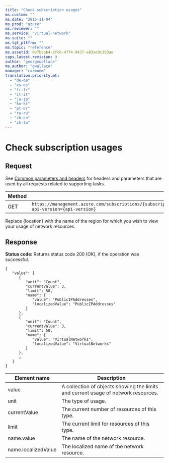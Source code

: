 ```yaml
---
title: "Check subscription usages"
ms.custom: ""
ms.date: "2015-11-04"
ms.prod: "azure"
ms.reviewer: ""
ms.service: "virtual-network"
ms.suite: ""
ms.tgt_pltfrm: ""
ms.topic: "reference"
ms.assetid: 0e7beab4-2fcb-47f4-9437-e83ae9c1b3ae
caps.latest.revision: 9
author: "georgewallace"
ms.author: "gwallace"
manager: "carmonm"
translation.priority.mt: 
  - "de-de"
  - "es-es"
  - "fr-fr"
  - "it-it"
  - "ja-jp"
  - "ko-kr"
  - "pt-br"
  - "ru-ru"
  - "zh-cn"
  - "zh-tw"
---
```

# Check subscription usages
## Request  
 See [Common parameters and headers](../NetworkREST/supporting-tasks.md#bk_common) for headers and parameters that are used by all requests related to supporting tasks.  
  
|Method|Request URI|  
|------------|-----------------|  
|GET|`https://management.azure.com/subscriptions/{subscriptionId}/providers/Microsoft.Network/locations/{location}/usages?api-version={api-version}`|  
  
 Replace {location} with the name of the region for which you wish to view your usage of network resources.  
  
## Response  
 **Status code:** Returns status code 200 (OK), if the operation was successful.  
  
```  
{  
   "value": [  
      {  
         "unit": "Count",  
         "currentValue": 3,  
         "limit": 50,  
         "name": {  
            "value": "PublicIPAddresses",  
            "localizedValue": "PublicIPAddresses"  
         }  
      },  
      {  
         "unit": "Count",  
         "currentValue": 3,  
         "limit": 50,  
         "name": {  
            "value": "VirtualNetworks",  
            "localizedValue": "VirtualNetworks"  
         }  
      },  
      …  
   ]  
}  
```  
  
|Element name|Description|  
|------------------|-----------------|  
|value|A collection of objects showing the limits and current usage of  network resources.|  
|unit|The type of usage.|  
|currentValue|The current number of resources of this type.|  
|limit|The current limit for resources of this type.|  
|name.value|The name of the network resource.|  
|name.localizedValue|The localized name of the network resource.|